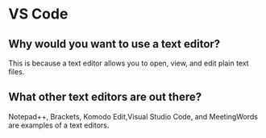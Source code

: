 # VS Code

## Why would you want to use a text editor?

This is because a text editor allows you to open, view, and edit plain text files.

## What other text editors are out there?

Notepad++, Brackets, Komodo Edit,Visual Studio Code, and MeetingWords are examples of a text editors.
